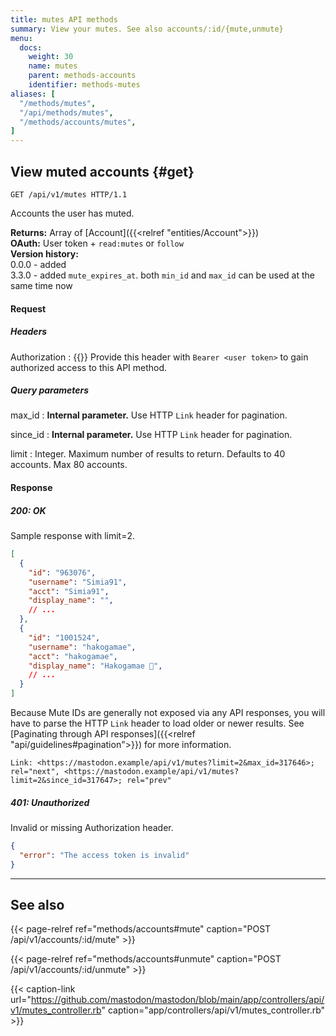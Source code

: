 ```yaml
---
title: mutes API methods
summary: View your mutes. See also accounts/:id/{mute,unmute}
menu:
  docs:
    weight: 30
    name: mutes
    parent: methods-accounts
    identifier: methods-mutes
aliases: [
  "/methods/mutes",
  "/api/methods/mutes",
  "/methods/accounts/mutes",
]
---
```


<style>
#TableOfContents ul ul ul {display: none}
</style>

## View muted accounts {#get}

```http
GET /api/v1/mutes HTTP/1.1
```

Accounts the user has muted.

**Returns:** Array of [Account]({{<relref "entities/Account">}})\
**OAuth:** User token + `read:mutes` or `follow`\
**Version history:**\
0.0.0 - added\
3.3.0 - added `mute_expires_at`. both `min_id` and `max_id` can be used at the same time now

#### Request
##### Headers

Authorization
: {{<required>}} Provide this header with `Bearer <user token>` to gain authorized access to this API method.

##### Query parameters

max_id 
: **Internal parameter.** Use HTTP `Link` header for pagination.

since_id
: **Internal parameter.** Use HTTP `Link` header for pagination.

limit
: Integer. Maximum number of results to return. Defaults to 40 accounts. Max 80 accounts.

#### Response
##### 200: OK

Sample response with limit=2.

```json
[
  {
    "id": "963076",
    "username": "Simia91",
    "acct": "Simia91",
    "display_name": "",
    // ...
  },
  {
    "id": "1001524",
    "username": "hakogamae",
    "acct": "hakogamae",
    "display_name": "Hakogamae 🔞",
    // ...
  }
]
```

Because Mute IDs are generally not exposed via any API responses, you will have to parse the HTTP `Link` header to load older or newer results. See [Paginating through API responses]({{<relref "api/guidelines#pagination">}}) for more information.

```http
Link: <https://mastodon.example/api/v1/mutes?limit=2&max_id=317646>; rel="next", <https://mastodon.example/api/v1/mutes?limit=2&since_id=317647>; rel="prev"
```

##### 401: Unauthorized

Invalid or missing Authorization header.

```json
{
  "error": "The access token is invalid"
}
```

---

## See also

{{< page-relref ref="methods/accounts#mute" caption="POST /api/v1/accounts/:id/mute" >}}

{{< page-relref ref="methods/accounts#unmute" caption="POST /api/v1/accounts/:id/unmute" >}}

{{< caption-link url="https://github.com/mastodon/mastodon/blob/main/app/controllers/api/v1/mutes_controller.rb" caption="app/controllers/api/v1/mutes_controller.rb" >}}